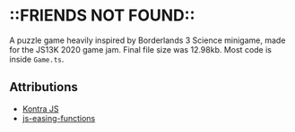 # ::FRIENDS NOT FOUND::
A puzzle game heavily inspired by Borderlands 3 Science minigame, made for the JS13K 2020 game jam. Final file size was 12.98kb. Most code is inside `Game.ts`.

## Attributions
* [Kontra JS](https://straker.github.io/kontra/) 
* [js-easing-functions](https://www.npmjs.com/package/js-easing-functions)
